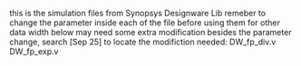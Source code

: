 this is the simulation files from Synopsys Designware Lib
remeber to change the parameter inside each of the file before using them for other data width
below may need some extra modification besides the parameter change, search [Sep 25] to locate the modifiction needed:
DW_fp_div.v
DW_fp_exp.v
